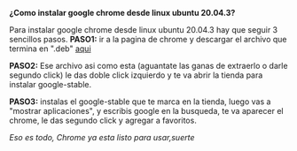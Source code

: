 **¿Como instalar google chrome desde linux ubuntu 20.04.3?**

Para instalar google chrome desde linux ubuntu 20.04.3 hay que seguir 3 sencillos pasos.
**PASO1:** ir a la pagina de chrome y descargar el archivo que termina en ".deb" [aqui](https://www.google.com/intl/es/chrome/?brand=UUXU&gclid=EAIaIQobChMI8piBqZmk9AIVSwmRCh2BMwj4EAAYASAAEgKbx_D_BwE&gclsrc=aw.ds)

**PASO2:** Ese archivo asi como esta (aguantate las ganas de extraerlo o darle segundo click) le das doble click izquierdo y te va abrir la tienda para instalar google-stable.

**PASO3:** instalas el google-stable que te marca en la tienda, luego vas a "mostrar aplicaciones", y escribis google en la busqueda, te va aparecer el chrome, le das segundo click y agregar a favoritos.


_Eso es todo, Chrome ya esta listo para usar,suerte_
